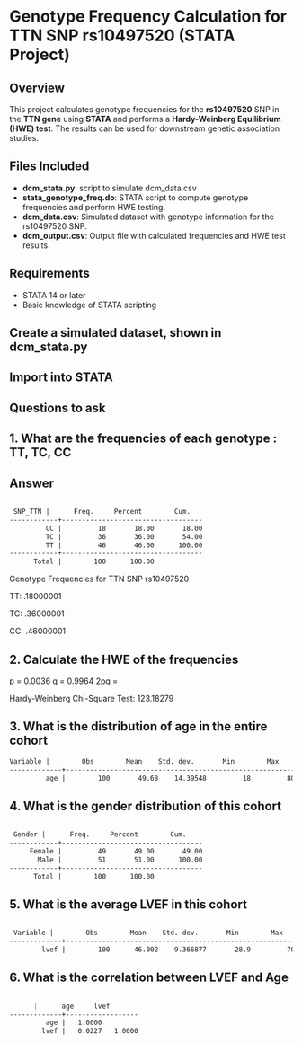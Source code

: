 # Genotype Frequency Calculation for TTN SNP rs10497520 (STATA Project)

## Overview
This project calculates genotype frequencies for the **rs10497520** SNP in the **TTN gene** using **STATA** and performs a **Hardy-Weinberg Equilibrium (HWE) test**. The results can be used for downstream genetic association studies.

## Files Included
- **dcm_stata.py**: script to simulate dcm_data.csv 
- **stata_genotype_freq.do**: STATA script to compute genotype frequencies and perform HWE testing.
- **dcm_data.csv**: Simulated dataset with genotype information for the rs10497520 SNP.
- **dcm_output.csv**: Output file with calculated frequencies and HWE test results.

## Requirements
- STATA 14 or later
- Basic knowledge of STATA scripting


## Create a simulated dataset, shown in dcm_stata.py

## Import into STATA





## Questions to ask

## 1. What are the frequencies of each genotype : TT, TC, CC

## Answer

```markdown

 SNP_TTN |      Freq.     Percent        Cum.
------------+-----------------------------------
         CC |         18       18.00       18.00
         TC |         36       36.00       54.00
         TT |         46       46.00      100.00
------------+-----------------------------------
      Total |        100      100.00

```

Genotype Frequencies for TTN SNP rs10497520

TT: .18000001

TC: .36000001

CC: .46000001

## 2. Calculate the HWE of the frequencies

p = 0.0036
q = 0.9964
2pq = 

Hardy-Weinberg Chi-Square Test: 123.18279



## 3. What is the distribution of age in the entire cohort

```markdown
Variable |        Obs        Mean    Std. dev.       Min        Max
-------------+---------------------------------------------------------
         age |        100       49.68    14.39548         18         80

```

## 4. What is the gender distribution of this cohort

```markdown

 Gender |      Freq.     Percent        Cum.
------------+-----------------------------------
     Female |         49       49.00       49.00
       Male |         51       51.00      100.00
------------+-----------------------------------
      Total |        100      100.00

```

## 5. What is the average LVEF in this cohort

```markdown

 Variable |        Obs        Mean    Std. dev.       Min        Max
-------------+---------------------------------------------------------
        lvef |        100      46.002    9.366877       28.9         70

```


## 6. What is the correlation between LVEF and Age
```markdown

      |      age     lvef
-------------+------------------
         age |   1.0000
        lvef |   0.0227   1.0000

```